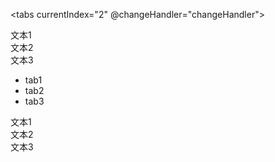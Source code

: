 
<tabs currentIndex="2" @changeHandler="changeHandler">
    <tab tabName="tab1" index="1">
        <div>文本1</div>
    </tab>
    <tab tabName="tab2" index="2">
        <div>文本2</div>
    </tab>
    <tab tabName="tab3" index="3">
        <div>文本3</div>
    </tab>
</tabs>


<ul>
    <li>tab1</li>
    <li>tab2</li>
    <li>tab3</li>
</ul>
<div>文本1</div>
<div>文本2</div>
<div>文本3</div>
